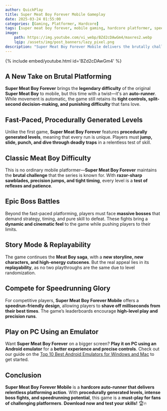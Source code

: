 ```yaml
---
author: QuickPlay
title: Super Meat Boy Forever Mobile Gameplay
date: 2025-03-24 01:55:00
categories: [Gaming, Platformer, Hardcore]
tags: [super meat boy forever, mobile gaming, hardcore platformer, speedrun, indie game, auto-runner]
image: 
    path: https://img.youtube.com/vi_webp/BZd2cDAwGm4/maxres2.webp
    lqip: /assets/img/post_banners/lazy_pixel.png
description: "Super Meat Boy Forever Mobile delivers the brutally challenging platforming action of the original game in an auto-runner format. Experience fast-paced levels, tight controls, and endless replayability!"
---
```


{% include embed/youtube.html id='BZd2cDAwGm4' %}

## A New Take on Brutal Platforming  

**Super Meat Boy Forever** brings the **legendary difficulty** of the original **Super Meat Boy** to mobile, but this time with a twist—it's an **auto-runner**. While movement is automatic, the game still retains its **tight controls, split-second decision-making, and punishing difficulty** that fans love.

## Fast-Paced, Procedurally Generated Levels  

Unlike the first game, **Super Meat Boy Forever** features **procedurally generated levels**, meaning that every run is unique. Players must **jump, slide, punch, and dive through deadly traps** in a relentless test of skill.

## Classic Meat Boy Difficulty  

This is no ordinary mobile platformer—**Super Meat Boy Forever** maintains the **brutal challenge** that the series is known for. With **razor-sharp sawblades, precision jumps, and tight timing**, every level is a **test of reflexes and patience**.

## Epic Boss Battles  

Beyond the fast-paced platforming, players must face **massive bosses** that demand strategy, timing, and pure skill to defeat. These fights bring a **dynamic and cinematic feel** to the game while pushing players to their limits.

## Story Mode & Replayability  

The game continues the **Meat Boy saga**, with a **new storyline, new characters, and high-energy cutscenes**. But the real appeal lies in its **replayability**, as no two playthroughs are the same due to level randomization.

## Compete for Speedrunning Glory  

For competitive players, **Super Meat Boy Forever Mobile** offers a **speedrun-friendly design**, allowing players to **shave off milliseconds from their best times**. The game’s leaderboards encourage **high-level play and precision runs**.

## Play on PC Using an Emulator  

Want **Super Meat Boy Forever** on a bigger screen? **Play it on PC using an Android emulator** for a **better experience and precise controls**. Check out our guide on the [Top 10 Best Android Emulators for Windows and Mac](https://quickplaymobile.github.io/posts/Top-10-Best-Android-Emulators-for-Windows-and-Mac/) to get started.

## Conclusion  

**Super Meat Boy Forever Mobile** is a **hardcore auto-runner that delivers relentless platforming action**. With **procedurally generated levels, intense boss fights, and speedrunning potential**, this game is a **must-play for fans of challenging platformers**. **Download now and test your skills!** 🏆🔥  
